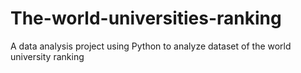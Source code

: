 # The-world-universities-ranking
A data analysis project using Python to analyze dataset of the world university ranking
